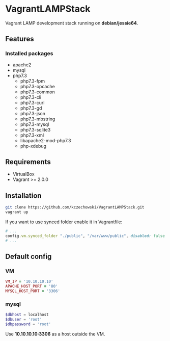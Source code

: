 # VagrantLAMPStack

Vagrant LAMP development stack running on **debian/jessie64**.
## Features
### Installed packages
* apache2
* mysql
* php7.3 
    * php7.3-fpm
    * php7.3-opcache
    * php7.3-common
    * php7.3-cli
    * php7.3-curl
    * php7.3-gd
    * php7.3-json
    * php7.3-mbstring
    * php7.3-mysql
    * php7.3-sqlite3
    * php7.3-xml
    * libapache2-mod-php7.3
    * php-xdebug

## Requirements
* VirtualBox
* Vagrant >= 2.0.0

## Installation
```sh
git clone https://github.com/kczechowski/VagrantLAMPStack.git
vagrant up
```
If you want to use synced folder enable it in Vagrantfile:
```ruby
# ...
config.vm.synced_folder "./public", "/var/www/public", disabled: false
# ...
```
## Default config
### VM
```ruby
VM_IP = '10.10.10.10'
APACHE_HOST_PORT = '80'
MYSQL_HOST_PORT = '3306'
```

### mysql
```php
$dbhost = localhost
$dbuser = 'root'
$dbpassword = 'root'
```
Use **10.10.10.10:3306** as a host outside the VM.
